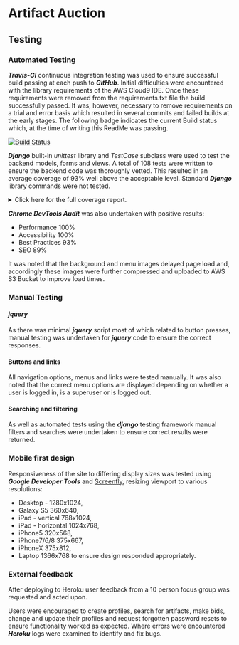 # Artifact Auction

## Testing

### Automated Testing

***Travis-CI*** continuous integration testing was used to ensure successful build passing at each push to ***GitHub***.
Initial difficulties were encountered with the library requirements of the AWS Cloud9 IDE. Once these requirements were removed from the requirements.txt file the build successfully passed. It was, however, necessary to remove requirements on a trial and error basis which resulted in several commits and failed builds at the early stages.
The following badge indicates the current Build status which, at the time of writing this ReadMe was passing.

[![Build Status](https://travis-ci.org/Shilldon/artifact-auction.svg?branch=master)](https://travis-ci.org/Shilldon/artifact-auction)

***Django*** built-in *unittest* library and *TestCase* subclass were used to test the backend models, forms and views. A total of 108 tests were written to ensure the backend code was thoroughly vetted.
This resulted in an average coverage of 93% well above the acceptable level.
Standard ***Django*** library commands were not tested.

<details>
<summary>Click here for the full coverage report.</summary>
```HTML5
Name                           Stmts   Miss  Cover
--------------------------------------------------
accounts/__init__.py               0      0   100%
accounts/admin.py                  3      0   100%
accounts/forms.py                 68     36    47%
accounts/models.py                16      1    94%
accounts/tests.py                  1      0   100%
accounts/url_reset.py              4      0   100%
accounts/views.py                 60     50    17%
artifact_auction/__init__.py       0      0   100%
artifact_auction/wsgi.py           4      4     0%
artifacts/__init__.py              0      0   100%
artifacts/admin.py                 7      0   100%
artifacts/forms.py                16      0   100%
artifacts/models.py               30      1    97%
artifacts/test_forms.py           48      0   100%
artifacts/test_models.py          39      1    97%
artifacts/test_views.py          106      0   100%
artifacts/views.py                83      4    95%
auctions/__init__.py               0      0   100%
auctions/admin.py                 12      3    75%
auctions/forms.py                 10      0   100%
auctions/models.py                53      6    89%
auctions/test_models.py           61      0   100%
auctions/test_views.py            88      0   100%
auctions/views.py                 80      0   100%
checkout/__init__.py               0      0   100%
checkout/admin.py                  7      0   100%
checkout/forms.py                 16      0   100%
checkout/models.py                21      0   100%
checkout/test_models.py           17      0   100%
checkout/test_views.py           159      8    95%
checkout/views.py                119      6    95%
collection/__init__.py             0      0   100%
collection/admin.py                2      0   100%
collection/contexts.py            11      0   100%
collection/models.py               2      0   100%
collection/test_views.py          54      0   100%
collection/views.py               30      4    87%
contact/__init__.py                0      0   100%
contact/admin.py                   1      0   100%
contact/forms.py                   6      0   100%
contact/models.py                  1      0   100%
contact/test_views.py             12      0   100%
contact/tests.py                   1      0   100%
contact/views.py                  15      0   100%
history/__init__.py                0      0   100%
history/admin.py                  11      0   100%
history/forms.py                   7      0   100%
history/models.py                 65      2    97%
history/test_models.py            72      5    93%
history/test_views.py             39      0   100%
history/views.py                  14      0   100%
home/__init__.py                   0      0   100%
home/admin.py                      2      0   100%
home/models.py                     2      0   100%
home/test_views.py                47      0   100%
home/views.py                     12      0   100%
reviews/__init__.py                0      0   100%
reviews/admin.py                   3      0   100%
reviews/forms.py                   9      0   100%
reviews/models.py                 11      0   100%
reviews/test_models.py            20      0   100%
reviews/test_views.py             53      0   100%
reviews/views.py                  28      0   100%
search/__init__.py                 0      0   100%
search/admin.py                    1      0   100%
search/forms.py                   34      1    97%
search/models.py                   1      0   100%
search/test_views.py             167      0   100%
search/views.py                   63      1    98%
--------------------------------------------------
TOTAL                           1924    133    93%
```
</details>

***Chrome DevTools Audit*** was also undertaken with positive results:
- Performance 100%
- Accessibility 100%
- Best Practices 93%
- SEO 89%

It was noted that the background and menu images delayed page load and, accordingly these images were further compressed and uploaded to AWS S3 Bucket to improve load times.

### Manual Testing

#### ***jquery***
As there was minimal ***jquery*** script most of which related to button presses, manual testing was undertaken for ***jquery*** code to ensure the correct responses.

#### Buttons and links
All navigation options, menus and links were tested manually.
It was also noted that the correct menu options are displayed depending on whether a user is logged in, is a superuser or is logged out.

#### Searching and filtering
As well as automated tests using the ***django*** testing framework manual filters and searches were undertaken to ensure correct results were returned.

### Mobile first design
Responsiveness of the site to differing display sizes was tested using ***Google Developer Tools*** and [Screenfly](http://quirktools.com/screenfly), resizing viewport to various resolutions:
- Desktop - 1280x1024,
- Galaxy S5 360x640,
- iPad - vertical 768x1024,
- iPad - horizontal 1024x768,
- iPhone5 320x568,
- iPhone7/6/8 375x667,
- iPhoneX 375x812,
- Laptop 1366x768
to ensure design responded appropriately.

### External feedback
After deploying to Heroku user feedback from a 10 person focus group was requested and acted upon.

Users were encouraged to create profiles, search for artifacts, make bids, change and update their profiles and request forgotten password resets to ensure functionality worked as expected.
Where errors were encountered ***Heroku*** logs were examined to identify and fix bugs.
